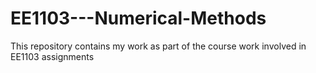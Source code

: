 # EE1103---Numerical-Methods
This repository contains my work as part of the course work involved in EE1103 assignments
